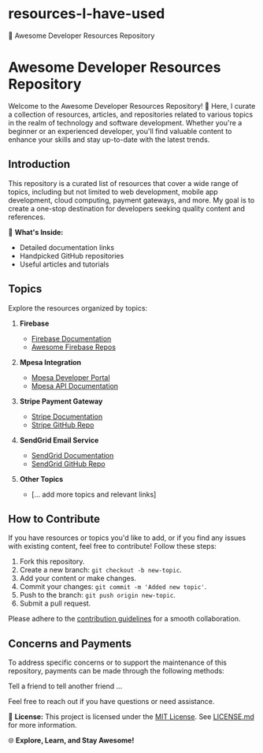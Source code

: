 # resources-I-have-used
🚀 Awesome Developer Resources Repository

# Awesome Developer Resources Repository

Welcome to the Awesome Developer Resources Repository! 🚀 Here, I curate a collection of resources, articles, and repositories related to various topics in the realm of technology and software development. Whether you're a beginner or an experienced developer, you'll find valuable content to enhance your skills and stay up-to-date with the latest trends.

## Introduction

This repository is a curated list of resources that cover a wide range of topics, including but not limited to web development, mobile app development, cloud computing, payment gateways, and more. My goal is to create a one-stop destination for developers seeking quality content and references.




🌟 **What's Inside:**
- Detailed documentation links
- Handpicked GitHub repositories
- Useful articles and tutorials

 ## Topics

Explore the resources organized by topics:

1. **Firebase**
   - [Firebase Documentation](https://firebase.google.com/docs)
   - [Awesome Firebase Repos](https://github.com/topics/firebase)

2. **Mpesa Integration**
   - [Mpesa Developer Portal](https://developer.safaricom.co.ke/)
   - [Mpesa API Documentation](https://developer.safaricom.co.ke/mpesa)

3. **Stripe Payment Gateway**
   - [Stripe Documentation](https://stripe.com/docs)
   - [Stripe GitHub Repo](https://github.com/stripe)

4. **SendGrid Email Service**
   - [SendGrid Documentation](https://sendgrid.com/docs)
   - [SendGrid GitHub Repo](https://github.com/sendgrid)

5. **Other Topics**
   - [... add more topics and relevant links]

## How to Contribute

If you have resources or topics you'd like to add, or if you find any issues with existing content, feel free to contribute! Follow these steps:

1. Fork this repository.
2. Create a new branch: `git checkout -b new-topic`.
3. Add your content or make changes.
4. Commit your changes: `git commit -m 'Added new topic'`.
5. Push to the branch: `git push origin new-topic`.
6. Submit a pull request.

Please adhere to the [contribution guidelines](CONTRIBUTING.md) for a smooth collaboration.

## Concerns and Payments

To address specific concerns or to support the maintenance of this repository, payments can be made through the following methods:

Tell a friend to tell another friend ...

Feel free to reach out if you have questions or need assistance.

📄 **License:**
This project is licensed under the [MIT License](LICENSE.md). See [LICENSE.md](LICENSE.md) for more information.

🌐 **Explore, Learn, and Stay Awesome!**


